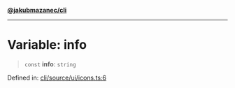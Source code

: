[**@jakubmazanec/cli**](../../../README.md)

---

# Variable: info

> `const` **info**: `string`

Defined in:
[cli/source/ui/icons.ts:6](https://github.com/jakubmazanec/tools/blob/40ba1fb8bbde716fbe797d7886fffe14521e098a/packages/cli/source/ui/icons.ts#L6)

